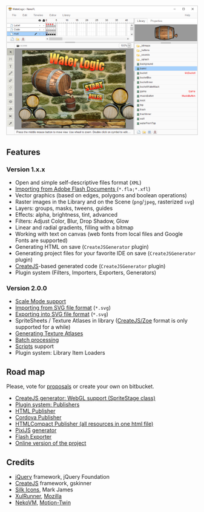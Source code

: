 <img src="/images/screen.png" style="border: solid 1px #ccc" />

## Features

### Version 1.x.x

* Open and simple self-descriptive files format (`XML`)
* [Importing from Adobe Flash Documents ](/docs/flash/) (`*.fla;*.xfl`)
* Vector graphics (based on edges, polygons and boolean operations)
* Raster images in the Library and on the Scene (`png`/`jpeg`, rasterized `svg`)
* Layers: groups, masks, tweens, guides
* Effects: alpha, brightness, tint, advanced
* Filters: Adjust Color, Blur, Drop Shadow, Glow
* Linear and radial gradients, filling with a bitmap
* Working with text on canvas (web fonts from local files and Google Fonts are supported)
* Generating HTML on save (`CreateJSGenerator` plugin)
* Generating project files for your favorite IDE on save (`CreateJSGenerator` plugin)
* [CreateJS](http://createjs.com/)-based generated code (`CreateJSGenerator` plugin)
* Plugin system (Filters, Importers, Exporters, Generators)

### Version 2.0.0
* [Scale Mode support](/docs/scaleMode/)
* [Importing from SVG file format](/docs/svg/) (`*.svg`)
* [Exporting into SVG file format](/docs/svg/) (`*.svg`)
* SpriteSheets / Texture Atlases in library ([CreateJS/Zoe](http://www.createjs.com/zoe) format is only supported for a while)
* [Generating Texture Atlases](/docs/generate_texture_atlases/)
* [Batch processing](/docs/command_line/)
* [Scripts](/docs/scripts/) support
* Plugin system: Library Item Loaders

## Road map

Please, vote for [proposals](https://bitbucket.org/nanofl/nanofl/issues?kind=proposal&status=new) or create your own on bitbucket.

* [CreateJS generator: WebGL support (SpriteStage class)](https://bitbucket.org/nanofl/nanofl/issues/47/createjs-generator-webgl-support)
* [Plugin system: Publishers](https://bitbucket.org/nanofl/nanofl/issues/51/plugin-system-publishers)
* [HTML Publisher](https://bitbucket.org/nanofl/nanofl/issues/50/html-publisher)
* [Cordova Publisher](https://bitbucket.org/nanofl/nanofl/issues/48/cordova-publisher)
* [HTMLCompact Publisher (all resources in one html file)](https://bitbucket.org/nanofl/nanofl/issues/9/htmlcompact-publisher-all-resources-in-one)
* [PixiJS](http://www.pixijs.com) [generator](https://bitbucket.org/nanofl/nanofl/issue/13/pixijs-support)
* [Flash Exporter](https://bitbucket.org/nanofl/nanofl/issue/2/export-into-abode-flash-xfl-and-fla)
* [Online version of the project](https://bitbucket.org/nanofl/nanofl/issue/12/online-version-of-the-project)


## Credits

* [jQuery](http://jquery.com/) framework, jQuery Foundation
* [CreateJS](http://www.createjs.com/) framework, gskinner
* [Silk Icons](http://www.famfamfam.com/lab/icons/silk/), Mark James
* [XulRunner](https://developer.mozilla.org/en-US/docs/Mozilla/Projects/XULRunner), [Mozilla](https://www.mozilla.org/)
* [NekoVM](http://nekovm.org/), [Motion-Twin](http://www.motion-twin.com/)
